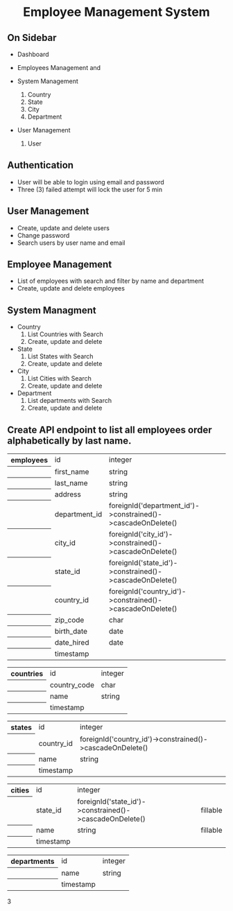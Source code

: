  <h1 align="center">Employee Management System</h1>

## On Sidebar
- Dashboard
- Employees Management and
- System Management

    <ol>
        <li>Country</li>
        <li>State</li>
        <li>City</li>
        <li>Department</li>
    </ol>

- User Management
    <ol>
        <li>User</li>
    </ol>

## Authentication

- User will be able to login using email and password
- Three (3) failed attempt will lock the user for 5 min

## User Management

- Create, update and delete users
- Change password
- Search users by user name and email

## Employee Management

- List of employees with search and filter by name and department
- Create, update and delete employees


## System Managment
- Country
    <ol>
        <li>List Countries with Search</li>
        <li>Create, update and delete</li>
    </ol>
- State
    <ol>
        <li>List States with Search</li>
        <li>Create, update and delete</li>
    </ol>
- City
    <ol>
        <li>List Cities with Search</li>
        <li>Create, update and delete</li>
    </ol>
- Department
    <ol>
        <li>List departments with Search</li>
        <li>Create, update and delete</li>
    </ol>

## Create API endpoint to list all employees order alphabetically by last name.

<table>
    <tr>
        <th>employees</th>
        <td>id</td>
        <td>integer</td>
    </tr>
    <tr>
        <th></th>
        <td>first_name</td>
        <td>string</td>
    </tr>
    <tr>
        <th></th>
        <td>last_name</td>
        <td>string</td>
    </tr>
    <tr>
        <th></th>
        <td>address</td>
        <td>string</td>
    </tr>
    <tr>
        <th></th>
        <td>department_id</td>
        <td>foreignId('department_id')->constrained()->cascadeOnDelete()</td>
    </tr>
    <tr>
        <th></th>
        <td>city_id</td>
        <td>foreignId('city_id')->constrained()->cascadeOnDelete()</td>
    </tr>
    <tr>
        <th></th>
        <td>state_id</td>
        <td>foreignId('state_id')->constrained()->cascadeOnDelete()</td>
    </tr>
    <tr>
        <th></th>
        <td>country_id</td>
        <td>foreignId('country_id')->constrained()->cascadeOnDelete()</td>
    </tr>
    <tr>
        <th></th>
        <td>zip_code</td>
        <td>char</td>
    </tr>
    <tr>
        <th></th>
        <td>birth_date</td>
        <td>date</td>
    </tr>
    <tr>
        <th></th>
        <td>date_hired</td>
        <td>date</td>
    </tr>
    <tr>
        <th></th>
        <td>timestamp</td>
    </tr>
</table>

<table>
    <tr>
        <th>countries</th>
        <td>id</td>
        <td>integer</td>
    </tr>
    <tr>
        <th></th>
        <td>country_code</td>
        <td>char</td>
    </tr>
    <tr>
        <th></th>
        <td>name</td>
        <td>string</td>
    </tr>
    <tr>
        <th></th>
        <td>timestamp</td>
    </tr>
</table>

<table>
    <tr>
        <th>states</th>
        <td>id</td>
        <td>integer</td>
    </tr>
    <tr>
        <th></th>
        <td>country_id</td>
        <td>foreignId('country_id')->constrained()->cascadeOnDelete()</td>
    </tr>
    <tr>
        <th></th>
        <td>name</td>
        <td>string</td>
    </tr>
    <tr>
        <th></th>
        <td>timestamp</td>
    </tr>
</table>

<table>
    <tr>
        <th>cities</th>
        <td>id</td>
        <td>integer</td>
        <td></td>
    </tr>
    <tr>
        <th></th>
        <td>state_id</td>
        <td>foreignId('state_id')->constrained()->cascadeOnDelete()</td>
        <td>fillable</td>
    </tr>
    <tr>
        <th></th>
        <td>name</td>
        <td>string</td>
        <td>fillable</td>
    </tr>
    <tr>
        <th></th>
        <td>timestamp</td>
    </tr>
</table>

<table>
    <tr>
        <th>departments</th>
        <td>id</td>
        <td>integer</td>
    </tr>
    <tr>
        <th></th>
        <td>name</td>
        <td>string</td>
    </tr>
    <tr>
        <th></th>
        <td>timestamp</td>
    </tr>
</table>3
